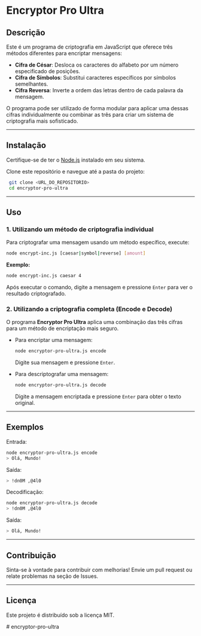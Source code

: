 # Encryptor Pro Ultra

## Descrição
Este é um programa de criptografia em JavaScript que oferece três métodos diferentes para encriptar mensagens:

- **Cifra de César**: Desloca os caracteres do alfabeto por um número especificado de posições.
- **Cifra de Símbolos**: Substitui caracteres específicos por símbolos semelhantes.
- **Cifra Reversa**: Inverte a ordem das letras dentro de cada palavra da mensagem.

O programa pode ser utilizado de forma modular para aplicar uma dessas cifras individualmente ou combinar as três para criar um sistema de criptografia mais sofisticado.

---

## Instalação

Certifique-se de ter o [Node.js](https://nodejs.org/) instalado em seu sistema.

Clone este repositório e navegue até a pasta do projeto:

```sh
 git clone <URL_DO_REPOSITORIO>
 cd encryptor-pro-ultra
```

---

## Uso

### 1. Utilizando um método de criptografia individual

Para criptografar uma mensagem usando um método específico, execute:

```sh
node encrypt-inc.js [caesar|symbol|reverse] [amount]
```

**Exemplo:**

```sh
node encrypt-inc.js caesar 4
```

Após executar o comando, digite a mensagem e pressione `Enter` para ver o resultado criptografado.

### 2. Utilizando a criptografia completa (Encode e Decode)

O programa **Encryptor Pro Ultra** aplica uma combinação das três cifras para um método de encriptação mais seguro.

- Para encriptar uma mensagem:

  ```sh
  node encryptor-pro-ultra.js encode
  ```
  Digite sua mensagem e pressione `Enter`.

- Para descriptografar uma mensagem:

  ```sh
  node encryptor-pro-ultra.js decode
  ```
  Digite a mensagem encriptada e pressione `Enter` para obter o texto original.

---

## Exemplos

Entrada:
```sh
node encryptor-pro-ultra.js encode
> Olá, Mundo!
```

Saída:
```sh
> !dn0M ,@4l0
```

Decodificação:
```sh
node encryptor-pro-ultra.js decode
> !dn0M ,@4l0
```

Saída:
```sh
> Olá, Mundo!
```

---

## Contribuição
Sinta-se à vontade para contribuir com melhorias! Envie um pull request ou relate problemas na seção de Issues.

---

## Licença
Este projeto é distribuído sob a licença MIT.

#   e n c r y p t o r - p r o - u l t r a  
 